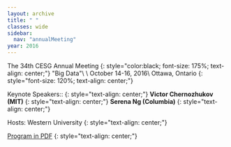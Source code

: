 ```yaml
---
layout: archive
title: " "
classes: wide
sidebar:
  nav: "annualMeeting"
year: 2016
---
```

The 34th CESG Annual Meeting
{: style="color:black; font-size: 175%; text-align: center;"}
"Big Data"\\
\\
October 14-16, 2016\\
Ottawa, Ontario
{: style="font-size: 120%; text-align: center;"}

 Keynote Speakers:: 
{: style="text-align: center;"}
**Victor Chernozhukov (MIT)**
{: style="text-align: center;"}
**Serena Ng (Columbia)** 
{: style="text-align: center;"}

Hosts: Western University 
{: style="text-align: center;"}

[Program in PDF](/assets/pdf/cesg-program-2016.pdf)
{: style="text-align: center;"}


